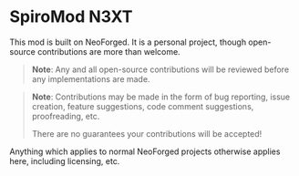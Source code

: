 SpiroMod N3XT
======

This mod is built on NeoForged. It is a personal project, though open-source contributions are more than welcome.

> **Note**: Any and all open-source contributions will be reviewed before any implementations are made.

> **Note**: Contributions may be made in the form of bug reporting, issue creation, feature suggestions, code comment suggestions, proofreading, etc.
> 
> There are no guarantees your contributions will be accepted!

Anything which applies to normal NeoForged projects otherwise applies here, including licensing, etc.